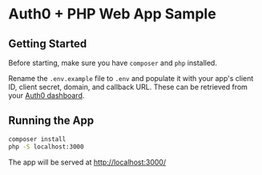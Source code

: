 # Auth0 + PHP Web App Sample

## Getting Started

Before starting, make sure you have `composer` and `php` installed.

Rename the `.env.example` file to `.env` and populate it with your app's client ID, client secret, domain, and callback URL. These can be retrieved from your [Auth0 dashboard](https://manage.auth0.com). 

## Running the App

```bash
composer install
php -S localhost:3000
```

The app will be served at [http://localhost:3000/](http://localhost:3000/)
